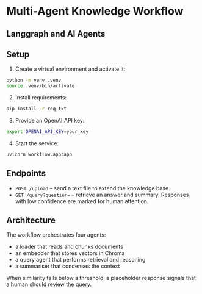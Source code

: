# Multi-Agent Knowledge Workflow
## Langgraph and AI Agents

## Setup

1. Create a virtual environment and activate it:

```bash
python -m venv .venv
source .venv/bin/activate
```

2. Install requirements:

```bash
pip install -r req.txt
```

3. Provide an OpenAI API key:

```bash
export OPENAI_API_KEY=your_key
```

4. Start the service:

```bash
uvicorn workflow.app:app
```

## Endpoints

- `POST /upload` – send a text file to extend the knowledge base.
- `GET /query?question=` – retrieve an answer and summary. Responses with low confidence are marked for human attention.


## Architecture

The workflow orchestrates four agents:

- a loader that reads and chunks documents
- an embedder that stores vectors in Chroma
- a query agent that performs retrieval and reasoning
- a summariser that condenses the context

When similarity falls below a threshold, a placeholder response signals that a human should review the query.

